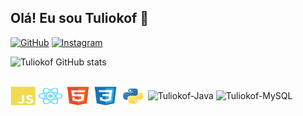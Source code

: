 ## Olá! Eu sou Tuliokof 👋

  
[![GitHub](https://img.shields.io/badge/GitHub-100000?style=for-the-badge&logo=github&logoColor=white)](https://github.com/Tuliokof)
[![Instagram](https://img.shields.io/badge/Instagram-E4405F?style=for-the-badge&logo=instagram&logoColor=white)](https://www.instagram.com/tulior.s?igsh=endiMTE1OGpkNjhx)


![Tuliokof GitHub stats](https://github-readme-stats.vercel.app/api?username=Tuliokof&show_icons=true&theme=radical)

<div style="display: inline_block"><br>
  <img align="center" alt="Tuliokof-Js" height="30" width="40" src="https://raw.githubusercontent.com/devicons/devicon/master/icons/javascript/javascript-plain.svg">
  <img align="center" alt="Tuliokof-React" height="30" width="40" src="https://raw.githubusercontent.com/devicons/devicon/master/icons/react/react-original.svg">
  <img align="center" alt="Tuliokof-HTML" height="30" width="40" src="https://raw.githubusercontent.com/devicons/devicon/master/icons/html5/html5-original.svg">
  <img align="center" alt="Tuliokof-CSS" height="30" width="40" src="https://raw.githubusercontent.com/devicons/devicon/master/icons/css3/css3-original.svg">
  <img align="center" alt="Tuliokof-Python" height="30" width="40" src="https://raw.githubusercontent.com/devicons/devicon/master/icons/python/python-original.svg">
  <img align="center" alt="Tuliokof-Java" height="30" width="65" src="https://img.shields.io/badge/Java-ED8B00?style=for-the-badge&logo=openjdk&logoColor=white">
  <img align="center" alt="Tuliokof-MySQL" height="30" width="65" src="https://img.shields.io/badge/MySQL-00000F?style=for-the-badge&logo=mysql&logoColor=white">
</div>

